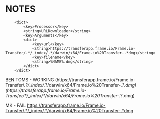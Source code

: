 # NOTES

        <dict>
            <key>Processor</key>
            <string>URLDownloader</string>
            <key>Arguments</key>
            <dict>
                <key>url</key>
                <string>https://transferapp.frame.io/Frame.io-Transfer/.*/_index/.*/darwin/x64/Frame.io%20Transfer-.*dmg</string>
                <key>filename</key>
                <string>%NAME%.dmg</string>
            </dict>
        </dict>


BEN TOMS - WORKING
(https://transferapp\.frame\.io/Frame\.io-Transfer/.*?/_index/.*?/darwin/x64/Frame\.io%20Transfer-.*?\.dmg)
(https://transferapp\.frame\.io/Frame\.io-Transfer/\*/_index/\*/darwin/x64/Frame\.io%20Transfer-.*?\.dmg)

MK - FAIL
https://transferapp.frame.io/Frame.io-Transfer/.*/_index/.*/darwin/x64/Frame.io%20Transfer-.*dmg
